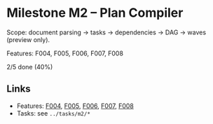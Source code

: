 # Milestone M2 – Plan Compiler

Scope: document parsing → tasks → dependencies → DAG → waves (preview only).

Features: F004, F005, F006, F007, F008

<!-- PROGRESS:START M2 -->
2/5 done (40%)
<!-- PROGRESS:END M2 -->

## Links
- Features: [F004](../features/F004-feature-extraction.md), [F005](../features/F005-task-generation.md), [F006](../features/F006-dependency-inference.md), [F007](../features/F007-dag-build-and-reduction.md), [F008](../features/F008-wave-simulation.md)
- Tasks: see `../tasks/m2/*`
